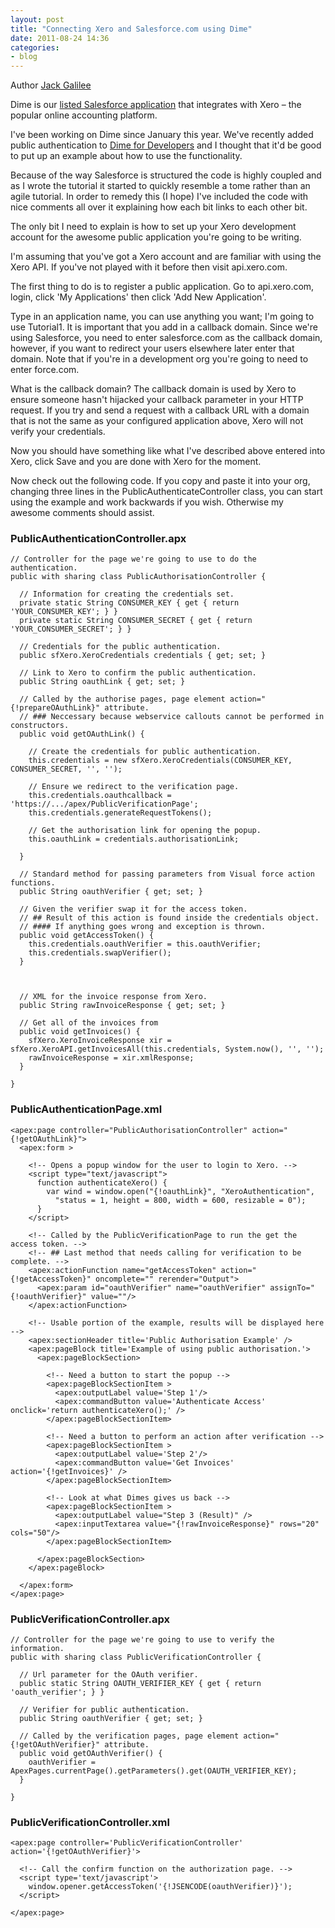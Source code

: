 ```yaml
---
layout: post
title: "Connecting Xero and Salesforce.com using Dime"
date: 2011-08-24 14:36
categories: 
- blog
---
```


Author [Jack Galilee](/crew.html#jg)

Dime is our [listed Salesforce application](http://appexchange.salesforce.com/listingDetail?listingId=a0N30000003J4HdEAK) that integrates with Xero – the popular online accounting platform.
 
I've been working on Dime since January this year. We've recently added public authentication to [Dime for Developers](http://appexchange.salesforce.com/listingDetail?listingId=a0N30000003J4HdEAK) and I thought that it'd be good to put up an example about how to use the functionality.

Because of the way Salesforce is structured the code is highly coupled and as I wrote the tutorial it started to quickly resemble a tome rather than an agile tutorial. In order to remedy this (I hope) I've included the code with nice comments all over it explaining how each bit links to each other bit.

The only bit I need to explain is how to set up your Xero development account for the awesome public application you're going to be writing.

I'm assuming that you've got a Xero account and are familiar with using the Xero API. If you've not played with it before then visit api.xero.com.

The first thing to do is to register a public application. Go to api.xero.com, login, click 'My Applications' then click 'Add New Application'.

Type in an application name, you can use anything you want; I'm going to use Tutorial1. It is important that you add in a callback domain. Since we're using Salesforce, you need to enter salesforce.com as the callback domain, however, if you want to redirect your users elsewhere later enter that domain. Note that if you're in a development org you're going to need to enter force.com.

What is the callback domain? The callback domain is used by Xero to ensure someone hasn't hijacked your callback parameter in your HTTP request. If you try and send a request with a callback URL with a domain that is not the same as your configured application above, Xero will not verify your credentials.

Now you should have something like what I've described above entered into Xero, click Save and you are done with Xero for the moment.

Now check out the following code.  If you copy and paste it into your org, changing three lines in the PublicAuthenticateController class, you can start using the example and work backwards if you wish. Otherwise my awesome comments should assist.

### PublicAuthenticationController.apx
    // Controller for the page we're going to use to do the authentication.
    public with sharing class PublicAuthorisationController {
      
      // Information for creating the credentials set.
      private static String CONSUMER_KEY { get { return 'YOUR_CONSUMER_KEY'; } }
      private static String CONSUMER_SECRET { get { return 'YOUR_CONSUMER_SECRET'; } }
      
      // Credentials for the public authentication.
      public sfXero.XeroCredentials credentials { get; set; }
      
      // Link to Xero to confirm the public authentication.
      public String oauthLink { get; set; }
      
      // Called by the authorise pages, page element action="{!prepareOAuthLink}" attribute. 
      // ### Neccessary because webservice callouts cannot be performed in constructors.
      public void getOAuthLink() {
        
        // Create the credentials for public authentication.
        this.credentials = new sfXero.XeroCredentials(CONSUMER_KEY, CONSUMER_SECRET, '', '');
        
        // Ensure we redirect to the verification page.
        this.credentials.oauthcallback = 'https://.../apex/PublicVerificationPage';
        this.credentials.generateRequestTokens();
        
        // Get the authorisation link for opening the popup. 
        this.oauthLink = credentials.authorisationLink;
        
      }
      
      // Standard method for passing parameters from Visual force action functions.
      public String oauthVerifier { get; set; }
      
      // Given the verifier swap it for the access token.
      // ## Result of this action is found inside the credentials object.
      // #### If anything goes wrong and exception is thrown.
      public void getAccessToken() {
        this.credentials.oauthVerifier = this.oauthVerifier;
        this.credentials.swapVerifier();
      }
      
      
      
      // XML for the invoice response from Xero.
      public String rawInvoiceResponse { get; set; }
      
      // Get all of the invoices from 
      public void getInvoices() {
        sfXero.XeroInvoiceResponse xir = sfXero.XeroAPI.getInvoicesAll(this.credentials, System.now(), '', '');
        rawInvoiceResponse = xir.xmlResponse;
      }
      
    }

### PublicAuthenticationPage.xml

    <apex:page controller="PublicAuthorisationController" action="{!getOAuthLink}">
      <apex:form >
        
        <!-- Opens a popup window for the user to login to Xero. -->
        <script type="text/javascript">
          function authenticateXero() {
            var wind = window.open("{!oauthLink}", "XeroAuthentication", 
              "status = 1, height = 800, width = 600, resizable = 0");
          }
        </script>
        
        <!-- Called by the PublicVerificationPage to run the get the access token. -->
        <!-- ## Last method that needs calling for verification to be complete. -->
        <apex:actionFunction name="getAccessToken" action="{!getAccessToken}" oncomplete="" rerender="Output">
          <apex:param id="oauthVerifier" name="oauthVerifier" assignTo="{!oauthVerifier}" value=""/>
        </apex:actionFunction>
        
        <!-- Usable portion of the example, results will be displayed here -->
        <apex:sectionHeader title='Public Authorisation Example' />
        <apex:pageBlock title='Example of using public authorisation.'>
          <apex:pageBlockSection>
            
            <!-- Need a button to start the popup -->
            <apex:pageBlockSectionItem >
              <apex:outputLabel value='Step 1'/>
              <apex:commandButton value='Authenticate Access' onclick='return authenticateXero();' />
            </apex:pageBlockSectionItem>
            
            <!-- Need a button to perform an action after verification -->
            <apex:pageBlockSectionItem >
              <apex:outputLabel value='Step 2'/>
              <apex:commandButton value='Get Invoices' action='{!getInvoices}' />
            </apex:pageBlockSectionItem>
            
            <!-- Look at what Dimes gives us back -->
            <apex:pageBlockSectionItem >
              <apex:outputLabel value="Step 3 (Result)" />
              <apex:inputTextarea value="{!rawInvoiceResponse}" rows="20" cols="50"/>
            </apex:pageBlockSectionItem>
            
          </apex:pageBlockSection>
        </apex:pageBlock>
        
      </apex:form>
    </apex:page>

### PublicVerificationController.apx

    // Controller for the page we're going to use to verify the information.
    public with sharing class PublicVerificationController {
      
      // Url parameter for the OAuth verifier.
      public static String OAUTH_VERIFIER_KEY { get { return 'oauth_verifier'; } }
      
      // Verifier for public authentication.
      public String oauthVerifier { get; set; }
      
      // Called by the verification pages, page element action="{!getOAuthVerifier}" attribute.
      public void getOAuthVerifier() {
        oauthVerifier = ApexPages.currentPage().getParameters().get(OAUTH_VERIFIER_KEY);
      }
      
    }

### PublicVerificationController.xml

    <apex:page controller='PublicVerificationController' action='{!getOAuthVerifier}'>
      
      <!-- Call the confirm function on the authorization page. -->
      <script type='text/javascript'>
        window.opener.getAccessToken('{!JSENCODE(oauthVerifier)}');
      </script>
      
    </apex:page>

